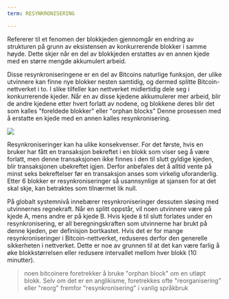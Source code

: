 ```yaml
---
term: RESYNKRONISERING

---
```

Refererer til et fenomen der blokkjeden gjennomgår en endring av strukturen på grunn av eksistensen av konkurrerende blokker i samme høyde. Dette skjer når en del av blokkjeden erstattes av en annen kjede med en større mengde akkumulert arbeid.

Disse resynkroniseringene er en del av Bitcoins naturlige funksjon, der ulike utvinnere kan finne nye blokker nesten samtidig, og dermed splitte Bitcoin-nettverket i to. I slike tilfeller kan nettverket midlertidig dele seg i konkurrerende kjeder. Når en av disse kjedene akkumulerer mer arbeid, blir de andre kjedene etter hvert forlatt av nodene, og blokkene deres blir det som kalles "foreldede blokker" eller "orphan blocks" Denne prosessen med å erstatte en kjede med en annen kalles resynkronisering.

![](../../dictionnaire/assets/9.webp)

Resynkroniseringer kan ha ulike konsekvenser. For det første, hvis en bruker har fått en transaksjon bekreftet i en blokk som viser seg å være forlatt, men denne transaksjonen ikke finnes i den til slutt gyldige kjeden, blir transaksjonen ubekreftet igjen. Derfor anbefales det å alltid vente på minst seks bekreftelser før en transaksjon anses som virkelig uforanderlig. Etter 6 blokker er resynkroniseringer så usannsynlige at sjansen for at det skal skje, kan betraktes som tilnærmet lik null.

På globalt systemnivå innebærer resynkroniseringer dessuten sløsing med utvinnernes regnekraft. Når en splitt oppstår, vil noen utvinnere være på kjede A, mens andre er på kjede B. Hvis kjede `B` til slutt forlates under en resynkronisering, er all beregningskraften som utvinnerne har brukt på denne kjeden, per definisjon bortkastet. Hvis det er for mange resynkroniseringer i Bitcoin-nettverket, reduseres derfor den generelle sikkerheten i nettverket. Dette er noe av grunnen til at det kan være farlig å øke blokkstørrelsen eller redusere intervallet mellom hver blokk (10 minutter).

> noen bitcoinere foretrekker å bruke "orphan block" om en utløpt blokk. Selv om det er en anglikisme, foretrekkes ofte "reorganisering" eller "reorg" fremfor "resynkronisering" i vanlig språkbruk